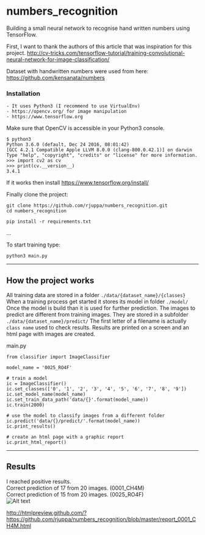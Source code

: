 # numbers_recognition
Building a small neural network to recognise hand written numbers using TensorFlow.


First, I want to thank the authors of this article that was inspiration for this project.
http://cv-tricks.com/tensorflow-tutorial/training-convolutional-neural-network-for-image-classification/

Dataset with handwritten numbers were used from here:
https://github.com/kensanata/numbers

### Installation
    - It uses Python3 (I recommend to use VirtualEnv)
    - https://opencv.org/ for image manipulation
    - https://www.tensorflow.org


Make sure that OpenCV is accessible in your Python3 console.
```
$ python3
Python 3.6.0 (default, Dec 24 2016, 08:01:42)
[GCC 4.2.1 Compatible Apple LLVM 8.0.0 (clang-800.0.42.1)] on darwin
Type "help", "copyright", "credits" or "license" for more information.
>>> import cv2 as cv
>>> print(cv.__version__)
3.4.1
```

If it works then install https://www.tensorflow.org/install/

Finally clone the project:
```
git clone https://github.com/rjuppa/numbers_recognition.git
cd numbers_recognition

pip install -r requirements.txt
```
...

To start training type:
```
python3 main.py
```


----
## How the project works

All training data are stored in a folder `./data/{dataset_name}/{classes}`
When a training process get started it stores its model in folder `./model/`
Once the model is build than it is used for further prediction. The images
to predict are different from training images. They are stored in
a subfolder `./data/{dataset_name}/predict/` The first letter of a filename
is actually `class name` used to check results. Results are printed on a screen
and an html page with images are created.

main.py
```
from classifier import ImageClassifier

model_name = '0025_RO4F'

# train a model
ic = ImageClassifier()
ic.set_classes(['0', '1', '2', '3', '4', '5', '6', '7', '8', '9'])
ic.set_model_name(model_name)
ic.set_train_data_path('data/{}'.format(model_name))
ic.train(2000)

# use the model to classify images from a different folder
ic.predict('data/{}/predict/'.format(model_name))
ic.print_results()

# create an html page with a graphic report
ic.print_html_report()
```

----
## Results

I reached positive results.  
Correct prediction of 17 from 20 images. (0001_CH4M)  
Correct prediction of 15 from 20 images. (0025_RO4F)  
![Alt text](visualization.png?raw=true "Trump rules them all!")

http://htmlpreview.github.com/?https://github.com/rjuppa/numbers_recognition/blob/master/report_0001_CH4M.html
